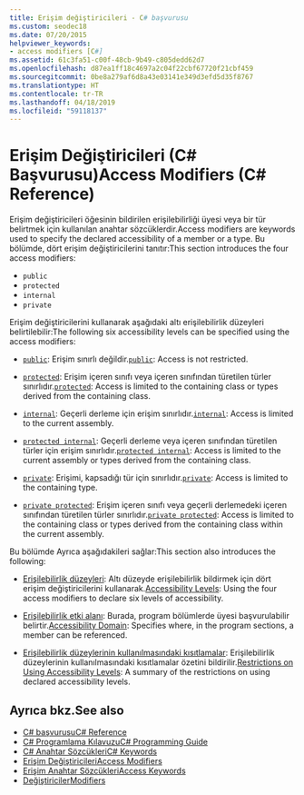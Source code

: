 ```yaml
---
title: Erişim değiştiricileri - C# başvurusu
ms.custom: seodec18
ms.date: 07/20/2015
helpviewer_keywords:
- access modifiers [C#]
ms.assetid: 61c3fa51-c00f-48cb-9b49-c805dedd62d7
ms.openlocfilehash: d87ea1ff18c4697a2c04f22cbf67720f21cbf459
ms.sourcegitcommit: 0be8a279af6d8a43e03141e349d3efd5d35f8767
ms.translationtype: HT
ms.contentlocale: tr-TR
ms.lasthandoff: 04/18/2019
ms.locfileid: "59118137"
---
```

# <a name="access-modifiers-c-reference"></a><span data-ttu-id="ead9d-102">Erişim Değiştiricileri (C# Başvurusu)</span><span class="sxs-lookup"><span data-stu-id="ead9d-102">Access Modifiers (C# Reference)</span></span>
<span data-ttu-id="ead9d-103">Erişim değiştiricileri öğesinin bildirilen erişilebilirliği üyesi veya bir tür belirtmek için kullanılan anahtar sözcüklerdir.</span><span class="sxs-lookup"><span data-stu-id="ead9d-103">Access modifiers are keywords used to specify the declared accessibility of a member or a type.</span></span> <span data-ttu-id="ead9d-104">Bu bölümde, dört erişim değiştiricilerini tanıtır:</span><span class="sxs-lookup"><span data-stu-id="ead9d-104">This section introduces the four access modifiers:</span></span>  
  
-   `public`
-   `protected`
-   `internal`
-   `private`
  
 <span data-ttu-id="ead9d-105">Erişim değiştiricilerini kullanarak aşağıdaki altı erişilebilirlik düzeyleri belirtilebilir:</span><span class="sxs-lookup"><span data-stu-id="ead9d-105">The following six accessibility levels can be specified using the access modifiers:</span></span>  
  
- <span data-ttu-id="ead9d-106">[`public`](public.md): Erişim sınırlı değildir.</span><span class="sxs-lookup"><span data-stu-id="ead9d-106">[`public`](public.md): Access is not restricted.</span></span>  
  
- <span data-ttu-id="ead9d-107">[`protected`](protected.md): Erişim içeren sınıfı veya içeren sınıfından türetilen türler sınırlıdır.</span><span class="sxs-lookup"><span data-stu-id="ead9d-107">[`protected`](protected.md): Access is limited to the containing class or types derived from the containing class.</span></span>  
  
- <span data-ttu-id="ead9d-108">[`internal`](internal.md): Geçerli derleme için erişim sınırlıdır.</span><span class="sxs-lookup"><span data-stu-id="ead9d-108">[`internal`](internal.md): Access is limited to the current assembly.</span></span>  
  
- <span data-ttu-id="ead9d-109">[`protected internal`](protected-internal.md): Geçerli derleme veya içeren sınıfından türetilen türler için erişim sınırlıdır.</span><span class="sxs-lookup"><span data-stu-id="ead9d-109">[`protected internal`](protected-internal.md): Access is limited to the current assembly or types derived from the containing class.</span></span>  
  
- <span data-ttu-id="ead9d-110">[`private`](private.md): Erişimi, kapsadığı tür için sınırlıdır.</span><span class="sxs-lookup"><span data-stu-id="ead9d-110">[`private`](private.md): Access is limited to the containing type.</span></span>  

- <span data-ttu-id="ead9d-111">[`private protected`](private-protected.md): Erişim içeren sınıfı veya geçerli derlemedeki içeren sınıfından türetilen türler sınırlıdır.</span><span class="sxs-lookup"><span data-stu-id="ead9d-111">[`private protected`](private-protected.md): Access is limited to the containing class or types derived from the containing class within the current assembly.</span></span>  
  
 <span data-ttu-id="ead9d-112">Bu bölümde Ayrıca aşağıdakileri sağlar:</span><span class="sxs-lookup"><span data-stu-id="ead9d-112">This section also introduces the following:</span></span>  
  
-   <span data-ttu-id="ead9d-113">[Erişilebilirlik düzeyleri](../../../csharp/language-reference/keywords/accessibility-levels.md): Altı düzeyde erişilebilirlik bildirmek için dört erişim değiştiricilerini kullanarak.</span><span class="sxs-lookup"><span data-stu-id="ead9d-113">[Accessibility Levels](../../../csharp/language-reference/keywords/accessibility-levels.md): Using the four access modifiers to declare six levels of accessibility.</span></span>  
  
-   <span data-ttu-id="ead9d-114">[Erişilebilirlik etki alanı](../../../csharp/language-reference/keywords/accessibility-domain.md): Burada, program bölümlerde üyesi başvurulabilir belirtir.</span><span class="sxs-lookup"><span data-stu-id="ead9d-114">[Accessibility Domain](../../../csharp/language-reference/keywords/accessibility-domain.md): Specifies where, in the program sections, a member can be referenced.</span></span>  
  
-   <span data-ttu-id="ead9d-115">[Erişilebilirlik düzeylerinin kullanılmasındaki kısıtlamalar](../../../csharp/language-reference/keywords/restrictions-on-using-accessibility-levels.md): Erişilebilirlik düzeylerinin kullanılmasındaki kısıtlamalar özetini bildirilir.</span><span class="sxs-lookup"><span data-stu-id="ead9d-115">[Restrictions on Using Accessibility Levels](../../../csharp/language-reference/keywords/restrictions-on-using-accessibility-levels.md): A summary of the restrictions on using declared accessibility levels.</span></span>  
  
## <a name="see-also"></a><span data-ttu-id="ead9d-116">Ayrıca bkz.</span><span class="sxs-lookup"><span data-stu-id="ead9d-116">See also</span></span>

- [<span data-ttu-id="ead9d-117">C# başvurusu</span><span class="sxs-lookup"><span data-stu-id="ead9d-117">C# Reference</span></span>](../../../csharp/language-reference/index.md)
- [<span data-ttu-id="ead9d-118">C# Programlama Kılavuzu</span><span class="sxs-lookup"><span data-stu-id="ead9d-118">C# Programming Guide</span></span>](../../../csharp/programming-guide/index.md)
- [<span data-ttu-id="ead9d-119">C# Anahtar Sözcükleri</span><span class="sxs-lookup"><span data-stu-id="ead9d-119">C# Keywords</span></span>](../../../csharp/language-reference/keywords/index.md)
- [<span data-ttu-id="ead9d-120">Erişim Değiştiricileri</span><span class="sxs-lookup"><span data-stu-id="ead9d-120">Access Modifiers</span></span>](../../../csharp/programming-guide/classes-and-structs/access-modifiers.md)
- [<span data-ttu-id="ead9d-121">Erişim Anahtar Sözcükleri</span><span class="sxs-lookup"><span data-stu-id="ead9d-121">Access Keywords</span></span>](../../../csharp/language-reference/keywords/access-keywords.md)
- [<span data-ttu-id="ead9d-122">Değiştiriciler</span><span class="sxs-lookup"><span data-stu-id="ead9d-122">Modifiers</span></span>](../../../csharp/language-reference/keywords/modifiers.md)

